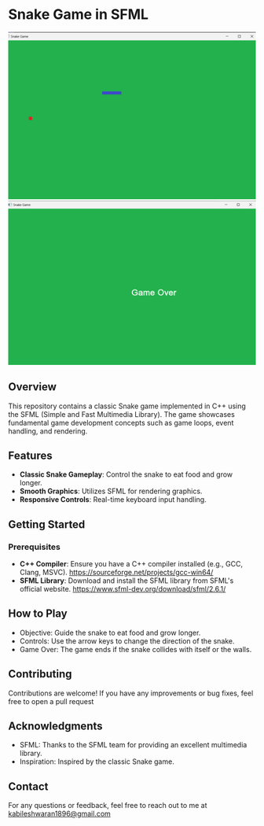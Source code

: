 # Snake Game in SFML
![alt text](screenshots/snakegame-screenshot1.png)
![alt text](screenshots/snakegame-screenshot2.png)

## Overview
This repository contains a classic Snake game implemented in C++ using the SFML (Simple and Fast Multimedia Library). The game showcases fundamental game development concepts such as game loops, event handling, and rendering.

## Features
- **Classic Snake Gameplay**: Control the snake to eat food and grow longer.
- **Smooth Graphics**: Utilizes SFML for rendering graphics.
- **Responsive Controls**: Real-time keyboard input handling.


## Getting Started

### Prerequisites
- **C++ Compiler**: Ensure you have a C++ compiler installed (e.g., GCC, Clang, MSVC).
  https://sourceforge.net/projects/gcc-win64/
- **SFML Library**: Download and install the SFML library from SFML's official website.
https://www.sfml-dev.org/download/sfml/2.6.1/

## How to Play
- Objective: Guide the snake to eat food and grow longer.
- Controls: Use the arrow keys to change the direction of the snake.
- Game Over: The game ends if the snake collides with itself or the walls.

## Contributing
Contributions are welcome! If you have any improvements or bug fixes, feel free to open a pull request

## Acknowledgments
- SFML: Thanks to the SFML team for providing an excellent multimedia library.
- Inspiration: Inspired by the classic Snake game. 


## Contact
For any questions or feedback, feel free to reach out to me at kabileshwaran1896@gmail.com
